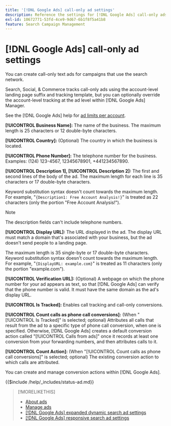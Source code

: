 ```yaml
---
title: '[!DNL Google Ads] call-only ad settings'
description: Reference the settings for [!DNL Google Ads] call-only ads.
exl-id: 10672771-53fd-4ce9-9d67-6b1f8f5a41b8
feature: Search Campaign Management
---
```

# [!DNL Google Ads] call-only ad settings

You can create call-only text ads for campaigns that use the search network.

Search, Social, & Commerce tracks call-only ads using the account-level landing page suffix and tracking template, but you can optionally override the account-level tracking at the ad level within [!DNL Google Ads] Manager.

See the [!DNL Google Ads] help for [ad limits per account](https://support.google.com/google-ads/answer/6372658?hl=en).

<!-- ## Call-only Ad -->

<!-- hiding section header since there's only one section -->

**[!UICONTROL Business Name]:** The name of the business. The maximum length is 25 characters or 12 double-byte characters.

**[!UICONTROL Country]:** (Optional) The country in which the business is located.

**[!UICONTROL Phone Number]:** The telephone number for the business. Examples: (124) 123-4567, 12345678901, +441234567890.

**[!UICONTROL Description 1], [!UICONTROL Description 2]:** The first and second lines of the body of the ad. The maximum length for each line is 35 characters or 17 double-byte characters.

Keyword substitution syntax doesn't count towards the maximum length. For example, "`{Description1: Free Account Analysis!}`" is treated as 22 characters (only the portion "Free Account Analysis\!").

>[!NOTE]
>
>The description fields can't include telephone numbers.

**[!UICONTROL Display URL]:** The URL displayed in the ad. The display URL must match a domain that's associated with your business, but the ad doesn't send people to a landing page.

The maximum length is 35 single-byte or 17 double-byte characters. Keyword substitution syntax doesn't count towards the maximum length. For example, "`{DisplayURL: example.com}`" is treated as 11 characters (only the portion "example.com").

**[!UICONTROL Verification URL]:** (Optional) A webpage on which the phone number for your ad appears as text, so that [!DNL Google Ads] can verify that the phone number is valid. It must have the same domain as the ad's display URL.

**[!UICONTROL Is Tracked]:** Enables call tracking and call-only conversions.

**[!UICONTROL Count calls as phone call conversions]:** (When "[!UICONTROL Is Tracked]" is selected; optional) Attributes all calls that result from the ad to a specific type of phone call conversion, when one is specified. Otherwise, [!DNL Google Ads] creates a default conversion action called "[!UICONTROL Calls from ads]" once it records at least one conversion from your forwarding numbers, and then attributes calls to it.

**[!UICONTROL Count Action]:** (When "[!UICONTROL Count calls as phone call conversions]" is selected; optional)  The existing conversion action to which calls are attributed.

You can create and manage conversion actions within [!DNL Google Ads].

<!-- **[!UICONTROL Status]:** -->

{{$include /help/_includes/status-ad.md}}
 
>[!MORELIKETHIS]
>
>* [About ads](ad-about.md)
>* [Manage ads](ad-manage.md)
>* [[!DNL Google Ads] expanded dynamic search ad settings](ad-settings-google-dsa.md)
>* [[!DNL Google Ads] responsive search ad settings](ad-settings-google-rsa.md)
